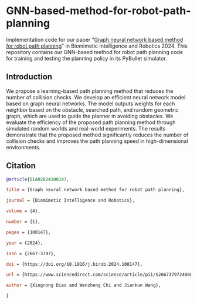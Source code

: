 # GNN-based-method-for-robot-path-planning

Implementation code for our paper "[Graph neural network based method for robot path planning](https://www.sciencedirect.com/science/article/pii/S2667379724000056)" in Biomimetic Intelligence and Robotics 2024. This repository contains our GNN-based method for robot path planning code for training and testing the planning policy in its PyBullet simulator.

## Introduction
We propose a learning-based path planning method that reduces the number of collision checks. We develop an efficient neural network model based on graph neural networks. The model outputs weights for each neighbor based on the obstacle, searched path, and random geometric graph, which are used to guide the planner in avoiding obstacles. We evaluate the efficiency of the proposed path planning method through simulated random worlds and real-world experiments. The results demonstrate that the proposed method significantly reduces the number of collision checks and improves the path planning speed in high-dimensional environments.

## Citation

```bibtex
@article{DIAO2024100147,

title = {Graph neural network based method for robot path planning},

journal = {Biomimetic Intelligence and Robotics},

volume = {4},

number = {1},

pages = {100147},

year = {2024},

issn = {2667-3797},

doi = {https://doi.org/10.1016/j.birob.2024.100147},

url = {https://www.sciencedirect.com/science/article/pii/S2667379724000056},

author = {Xingrong Diao and Wenzheng Chi and Jiankun Wang},

}
```

